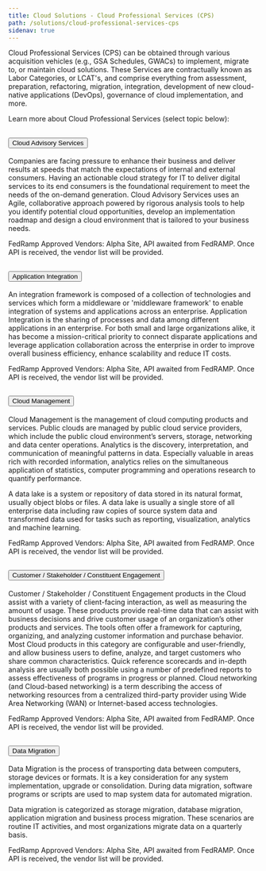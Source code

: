 ```yaml
---
title: Cloud Solutions - Cloud Professional Services (CPS)
path: /solutions/cloud-professional-services-cps
sidenav: true
---
```


Cloud Professional Services (CPS) can be obtained through various acquisition vehicles (e.g., GSA Schedules, GWACs) to implement, migrate to, or maintain cloud solutions.  These Services are contractually known as Labor Categories, or LCAT's, and comprise everything from assessment, preparation, refactoring, migration, integration, development of new cloud-native applications (DevOps), governance of cloud implementation, and more.

Learn more about Cloud Professional Services (select topic below):

<div class="usa-accordion usa-accordion--bordered">
    <!-- Use the accurate heading level to maintain the document outline -->
    <h2 class="usa-accordion__heading">
        <button class="usa-accordion__button" aria-expanded="true" aria-controls="b-a1">
     Cloud Advisory Services
    </button>
    </h2>
    <div id="b-a1" class="usa-accordion__content usa-prose">
        <p>Companies are facing pressure to enhance their business and deliver results at speeds that match the expectations of internal and external consumers. Having an actionable cloud strategy for IT to deliver digital services to its end consumers is the foundational requirement to meet the needs of the on-demand generation. Cloud Advisory Services uses an Agile, collaborative approach powered by rigorous analysis tools to help you identify potential cloud opportunities, develop an implementation roadmap and design a cloud environment that is tailored to your business needs. </p><p>FedRamp Approved Vendors: Alpha Site, API awaited from FedRAMP. Once API is received, the vendor list will be provided.
</p>
    </div>
    <!-- Use the accurate heading level to maintain the document outline -->
    <h2 class="usa-accordion__heading">
        <button class="usa-accordion__button" aria-expanded="false" aria-controls="b-a2">
      Application Integration
    </button>
    </h2>
    <div id="b-a2" class="usa-accordion__content usa-prose">
        <p>An integration framework is composed of a collection of technologies and services which form a middleware or 'middleware framework' to enable integration of systems and applications across an enterprise. Application Integration is the sharing of processes and data among different applications in an enterprise. For both small and large organizations alike, it has become a mission-critical priority to connect disparate applications and leverage application collaboration across the enterprise in order to improve overall business efficiency, enhance scalability and reduce IT costs.</p><p>FedRamp Approved Vendors: Alpha Site, API awaited from FedRAMP. Once API is received, the vendor list will be provided.
</p>
    </div>
    <!-- Use the accurate heading level to maintain the document outline -->
    <h2 class="usa-accordion__heading">
        <button class="usa-accordion__button" aria-expanded="false" aria-controls="b-a3">
      Cloud Management
    </button>
    </h2>
    <div id="b-a3" class="usa-accordion__content usa-prose">
        <p>Cloud Management is the management of cloud computing products and services. Public clouds are managed by public cloud service providers, which include the public cloud environment’s servers, storage, networking and data center operations. Analytics is the discovery, interpretation, and communication of meaningful patterns in data. Especially valuable in areas rich with recorded information, analytics relies on the simultaneous application of statistics, computer programming and operations research to quantify performance.</p><p>A data lake is a system or repository of data stored in its natural format, usually object blobs or files. A data lake is usually a single store of all enterprise data including raw copies of source system data and transformed data used for tasks such as reporting, visualization, analytics and machine learning.</p><p>FedRamp Approved Vendors: Alpha Site, API awaited from FedRAMP. Once API is received, the vendor list will be provided.
</p>
    </div>
    <!-- Use the accurate heading level to maintain the document outline -->
    <h2 class="usa-accordion__heading">
        <button class="usa-accordion__button" aria-expanded="false" aria-controls="b-a4">
      Customer / Stakeholder / Constituent Engagement
    </button>
    </h2>
    <div id="b-a4" class="usa-accordion__content usa-prose">
        <p>Customer / Stakeholder / Constituent Engagement products in the Cloud assist with a variety of client-facing interaction, as well as measuring the amount of usage.  These products provide real-time data that can assist with business decisions and drive customer usage of an organization’s other products and services.  The tools often offer a framework for capturing, organizing, and analyzing customer information and purchase behavior. Most Cloud products in this category are configurable and user-friendly, and allow business users to define, analyze, and target customers who share common characteristics.  Quick reference scorecards and in-depth analysis are usually both possible using a number of predefined reports to assess effectiveness of programs in progress or planned. Cloud networking (and Cloud-based networking) is a term describing the access of networking resources from a centralized third-party provider using Wide Area Networking (WAN) or Internet-based access technologies.</p><p>FedRamp Approved Vendors: Alpha Site, API awaited from FedRAMP. Once API is received, the vendor list will be provided.
</p>
    </div>
    <!-- Use the accurate heading level to maintain the document outline -->
    <h2 class="usa-accordion__heading">
        <button class="usa-accordion__button" aria-expanded="false" aria-controls="b-a5">
      Data Migration
    </button>
    </h2>
    <div id="b-a5" class="usa-accordion__content usa-prose">
        <p>Data Migration is the process of transporting data between computers, storage devices or formats. It is a key consideration for any system implementation, upgrade or consolidation. During data migration, software programs or scripts are used to map system data for automated migration.</p><p>Data migration is categorized as storage migration, database migration, application migration and business process migration. These scenarios are routine IT activities, and most organizations migrate data on a quarterly basis.</p><p>FedRamp Approved Vendors: Alpha Site, API awaited from FedRAMP. Once API is received, the vendor list will be provided.
</p>
    </div>
</div>